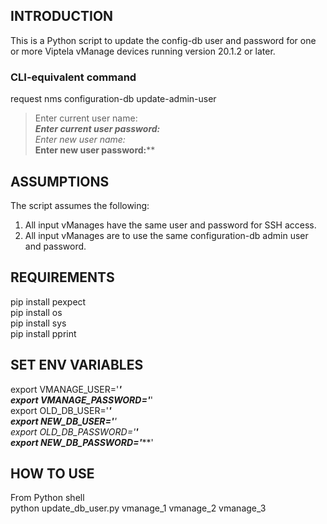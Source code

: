 ## INTRODUCTION
This is a Python script to update the config-db user and password for one or more Viptela vManage devices running version 20.1.2 or later.

### CLI-equivalent command
request nms configuration-db update-admin-user 

>Enter current user name:*****</br>
>Enter current user password:******</br>
>Enter new user name:*****</br>
>Enter new user password:******</br>


## ASSUMPTIONS
The script assumes the following:</br>
1. All input vManages have the same user and password for SSH access.</br>
2. All input vManages are to use the same configuration-db admin user and password.</br>


## REQUIREMENTS
pip install pexpect</br>
pip install os</br>
pip install sys</br>
pip install pprint</br>

## SET ENV VARIABLES
export VMANAGE_USER='*******'</br>
export VMANAGE_PASSWORD='*******'</br>
export OLD_DB_USER='*********'</br>
export NEW_DB_USER='********'</br>
export OLD_DB_PASSWORD='********'</br>
export NEW_DB_PASSWORD='*********'</br>

## HOW TO USE
From Python shell</br>
python update_db_user.py vmanage_1 vmanage_2 vmanage_3
